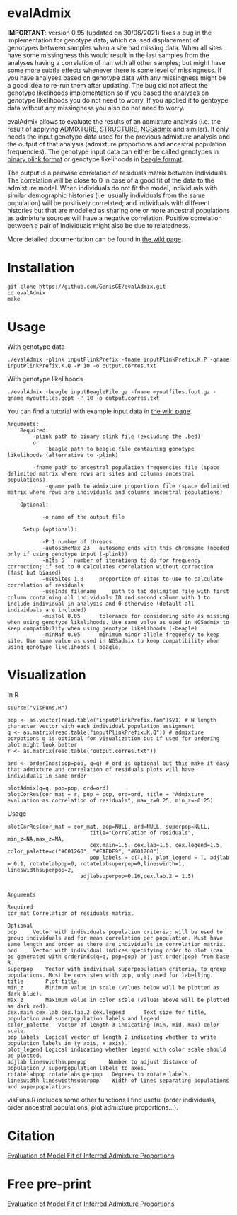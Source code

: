 # evalAdmix

**IMPORTANT**: version 0.95 (updated on 30/06/2021) fixes a bug in the implementation for genotype data, which caused displacement of genotypes between samples when a site had missing data. When all sites have some missingness this would result in the last samples from the analyses having a correlation of nan with all other samples; but might have some more subtle effects whenever there is some level of missingness. If you have analyses based on genotype data with any missingness might be a good idea to re-run them after updating. The bug did not affect the genotype likelihoods implementation so if you based the analyses on genotype likelihoods you do not need to worry. If you applied it to gentoype data without any missingness you also do not need to worry.

evalAdmix allows to evaluate the results of an admixture analysis (i.e. the result of applying [ADMIXTURE](https://genome.cshlp.org/content/19/9/1655.long), [STRUCTURE](https://web.stanford.edu/group/pritchardlab/structure.html), [NGSadmix](http://www.popgen.dk/software/index.php/NgsAdmix) and similar). It only needs the input genotype data used for the previous admixture analysis and the output of that analysis (admixture proportions and ancestral population frequencies). The genotype input data can either be called genotypes in [binary plink format](https://www.cog-genomics.org/plink/1.9/formats#bed) or genotype likelihoods in [beagle format](http://www.popgen.dk/angsd/index.php/Genotype_Likelihoods#Beagle_format).

The output is a pairwise correlation of residuals matrix between individuals. The correlation will be close to 0 in case of a good fit of the data to the admixture model. When individuals do not fit the model, individuals with similar demographic histories (i.e. usually individuals from the same population) will be positively correlated; and individuals with different histories but that are modelled as sharing one or more ancestral populations as admixture sources will have a negative correlation. Positive correlation between a pair of individuals might also be due to relatedness.

More detailed documentation can be found in [the wiki page](http://www.popgen.dk/software/index.php/EvalAdmix).

# Installation

```
git clone https://github.com/GenisGE/evalAdmix.git
cd evalAdmix
make
```

# Usage

With genotype data

```
./evalAdmix -plink inputPlinkPrefix -fname inputPlinkPrefix.K.P -qname inputPlinkPrefix.K.Q -P 10 -o output.corres.txt

```

With genotype likelihoods

```
./evalAdmix -beagle inputBeagleFile.gz -fname myoutfiles.fopt.gz -qname myoutfiles.qopt -P 10 -o output.corres.txt
```

You can find a tutorial with example input data in [the wiki page](http://www.popgen.dk/software/index.php/EvalAdmix#Run_command_example).

```
Arguments:
	Required:
		-plink path to binary plink file (excluding the .bed)
		or
	      	-beagle path to beagle file containing genotype likelihoods (alternative to -plink)
		
		-fname path to ancestral population frequencies file (space delimited matrix where rows are sites and columns ancestral populations)
	       	-qname path to admixture proportions file (space delimited matrix where rows are individuals and columns ancestral populations)
		
	Optional:       
	
	       -o name of the output file
	       
	 Setup (optional):
	 
	       -P 1 number of threads
	       -autosomeMax 23	 autosome ends with this chromsome (needed only if using genotype input (-plink))
	       -nIts 5	 number of iterations to do for frequency correction; if set to 0 calculates correlation without correction (fast but biased)
	       -useSites 1.0	 proportion of sites to use to calculate correlation of residuals
	       -useInds filename     path to tab delimited file with first column containing all individuals ID and second column with 1 to include individual in analysis and 0 otherwise (default all individuals are included)
	       -misTol 0.05 	 tolerance for considering site as missing when using genotype likelihoods. Use same value as used in NGSadmix to keep compatibility when using genotype likelihoods (-beagle)
	       -minMaf 0.05 	 minimum minor allele frequency to keep site. Use same value as used in NGSadmix to keep compatibility when using genotype likelihoods (-beagle)
```

# Visualization

In R

```
source("visFuns.R")

pop <- as.vector(read.table("inputPlinkPrefix.fam")$V1) # N length character vector with each individual population assignment
q <- as.matrix(read.table("inputPlinkPrefix.K.Q")) # admixture porpotions q is optional for visualization but if used for ordering plot might look better
r <- as.matrix(read.table("output.corres.txt"))

ord <- orderInds(pop=pop, q=q) # ord is optional but this make it easy that admixture and correlation of residuals plots will have individuals in same order

plotAdmix(q=q, pop=pop, ord=ord)
plotCorRes(cor_mat = r, pop = pop, ord=ord, title = "Admixture evaluation as correlation of residuals", max_z=0.25, min_z=-0.25)
```

Usage

```
plotCorRes(cor_mat = cor_mat, pop=NULL, ord=NULL, superpop=NULL,
                       	  title="Correlation of residuals", min_z=NA,max_z=NA, 
                      	  cex.main=1.5, cex.lab=1.5, cex.legend=1.5, color_palette=c("#001260", "#EAEDE9", "#601200"),
                     	  pop_labels = c(T,T), plot_legend = T, adjlab = 0.1, rotatelabpop=0, rotatelabsuperpop=0,lineswidth=1, lineswidthsuperpop=2,
                       adjlabsuperpop=0.16,cex.lab.2 = 1.5)


Arguments

Required
cor_mat	Correlation of residuals matrix.

Optional
pop		Vector with individuals population criteria; will be used to group individuals and for mean correlation per population. Must have same length and order as there are individuals in correlation matrix.
ord		Vector with individual indices specifying order to plot (can be generated with orderInds(q=q, pop=pop) or just order(pop) from base R. 
superpop	Vector with individual superpopulation criteria, to group populations. Must be consisten with pop, only used for labelling.
title		Plot title.
min_z		Minimum value in scale (values below will be plotted as dark blue).
max_z		Maximum value in color scale (values above will be plotted as dark red).
cex.main cex.lab cex.lab.2 cex.legend	   Text size for title, population and superpopulation labels and legend.
color_palette	Vector of length 3 indicating (min, mid, max) color scale.
pop_labels	Logical vector of length 2 indicating whether to write population labels in (y axis, x axis).
plot_legend	Logical indicating whether legend with color scale should be plotted.
adjlab lineswidthsuperpop		Number to adjust distance of population / superpopulation labels to axes.
rotatelabpop rotatelabsuperpop	 Degrees to rotate labels.
lineswidth lineswidthsuperpop	 Width of lines separating populations and superpopulations

```

visFuns.R includes some other functions I find useful (order individuals, order ancestral populations, plot admixture proportions...).



# Citation


[Evaluation of Model Fit of Inferred Admixture Proportions](https://doi.org/10.1111/1755-0998.13171)



# Free pre-print


[Evaluation of Model Fit of Inferred Admixture Proportions](https://doi.org/10.1101/708883)
